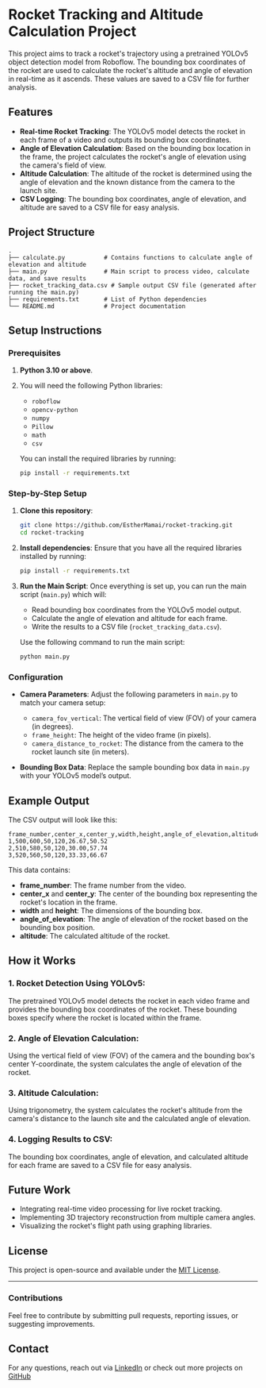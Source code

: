 # Rocket Tracking and Altitude Calculation Project

This project aims to track a rocket's trajectory using a pretrained YOLOv5 object detection model from Roboflow. The bounding box coordinates of the rocket are used to calculate the rocket's altitude and angle of elevation in real-time as it ascends. These values are saved to a CSV file for further analysis.

## Features
- **Real-time Rocket Tracking**: The YOLOv5 model detects the rocket in each frame of a video and outputs its bounding box coordinates.
- **Angle of Elevation Calculation**: Based on the bounding box location in the frame, the project calculates the rocket's angle of elevation using the camera's field of view.
- **Altitude Calculation**: The altitude of the rocket is determined using the angle of elevation and the known distance from the camera to the launch site.
- **CSV Logging**: The bounding box coordinates, angle of elevation, and altitude are saved to a CSV file for easy analysis.

## Project Structure
```
.
├── calculate.py           # Contains functions to calculate angle of elevation and altitude
├── main.py                # Main script to process video, calculate data, and save results
├── rocket_tracking_data.csv # Sample output CSV file (generated after running the main.py)
├── requirements.txt       # List of Python dependencies
└── README.md              # Project documentation
```

## Setup Instructions

### Prerequisites
1. **Python 3.10 or above**.
2. You will need the following Python libraries:
   - `roboflow`
   - `opencv-python`
   - `numpy`
   - `Pillow`
   - `math`
   - `csv`

   You can install the required libraries by running:
   ```bash
   pip install -r requirements.txt
   ```

### Step-by-Step Setup

1. **Clone this repository**:
   ```bash
   git clone https://github.com/EstherMamai/rocket-tracking.git
   cd rocket-tracking
   ```

2. **Install dependencies**:
   Ensure that you have all the required libraries installed by running:
   ```bash
   pip install -r requirements.txt
   ```

3. **Run the Main Script**:
   Once everything is set up, you can run the main script (`main.py`) which will:
   - Read bounding box coordinates from the YOLOv5 model output.
   - Calculate the angle of elevation and altitude for each frame.
   - Write the results to a CSV file (`rocket_tracking_data.csv`).

   Use the following command to run the main script:
   ```bash
   python main.py
   ```

### Configuration

- **Camera Parameters**: 
   Adjust the following parameters in `main.py` to match your camera setup:
   - `camera_fov_vertical`: The vertical field of view (FOV) of your camera (in degrees).
   - `frame_height`: The height of the video frame (in pixels).
   - `camera_distance_to_rocket`: The distance from the camera to the rocket launch site (in meters).

- **Bounding Box Data**:
   Replace the sample bounding box data in `main.py` with your YOLOv5 model’s output.

## Example Output

The CSV output will look like this:

```
frame_number,center_x,center_y,width,height,angle_of_elevation,altitude
1,500,600,50,120,26.67,50.52
2,510,580,50,120,30.00,57.74
3,520,560,50,120,33.33,66.67
```

This data contains:
- **frame_number**: The frame number from the video.
- **center_x** and **center_y**: The center of the bounding box representing the rocket's location in the frame.
- **width** and **height**: The dimensions of the bounding box.
- **angle_of_elevation**: The angle of elevation of the rocket based on the bounding box position.
- **altitude**: The calculated altitude of the rocket.

## How it Works

### 1. **Rocket Detection Using YOLOv5**:
   The pretrained YOLOv5 model detects the rocket in each video frame and provides the bounding box coordinates of the rocket. These bounding boxes specify where the rocket is located within the frame.

### 2. **Angle of Elevation Calculation**:
   Using the vertical field of view (FOV) of the camera and the bounding box's center Y-coordinate, the system calculates the angle of elevation of the rocket.

### 3. **Altitude Calculation**:
   Using trigonometry, the system calculates the rocket's altitude from the camera's distance to the launch site and the calculated angle of elevation.

### 4. **Logging Results to CSV**:
   The bounding box coordinates, angle of elevation, and calculated altitude for each frame are saved to a CSV file for easy analysis.

## Future Work
- Integrating real-time video processing for live rocket tracking.
- Implementing 3D trajectory reconstruction from multiple camera angles.
- Visualizing the rocket's flight path using graphing libraries.

## License
This project is open-source and available under the [MIT License](LICENSE).

---

### Contributions

Feel free to contribute by submitting pull requests, reporting issues, or suggesting improvements.

## Contact
For any questions, reach out via [LinkedIn](https://www.linkedin.com/in/esther-mamai/) or check out more projects on [GitHub](https://github.com/EstherMamai)
